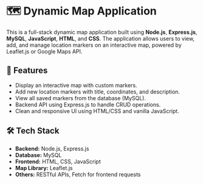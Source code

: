 # 🗺️ Dynamic Map Application

This is a full-stack dynamic map application built using **Node.js**, **Express.js**, **MySQL**, **JavaScript**, **HTML**, and **CSS**. The application allows users to view, add, and manage location markers on an interactive map, powered by Leaflet.js or Google Maps API.

## 🌟 Features

- Display an interactive map with custom markers.
- Add new location markers with title, coordinates, and description.
- View all saved markers from the database (MySQL).
- Backend API using Express.js to handle CRUD operations.
- Clean and responsive UI using HTML/CSS and vanilla JavaScript.

## 🛠️ Tech Stack

- **Backend:** Node.js, Express.js
- **Database:** MySQL
- **Frontend:** HTML, CSS, JavaScript
- **Map Library:** Leaflet.js 
- **Others:** RESTful APIs, Fetch for frontend requests




